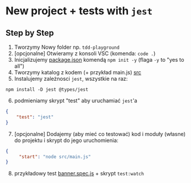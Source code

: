 # New project + tests with `jest` 
## Step by Step

1. Tworzymy Nowy folder np. `tdd-playground`
2. [opcjonalne] Otwieramy z konsoli VSC (komenda: `code .`)
3. Inicjalizujemy [package.json](package.json) komendą `npm init -y` (flaga `-y` to "yes to all")
4. Tworzymy katalog z kodem (+ przykład main.js) [src](src)
5. Instalujemy zależnosci `jest`, wszystkie na raz:
```
npm install -D jest @types/jest
```
6. podmieniamy skrypt "test" aby uruchamiać `jest`'a
```json
{
    "test": "jest"
}
```
7. [opcjonalne] Dodajemy (aby mieć co testować) kod i moduły (własne) do projektu i skrypt do jego uruchomienia:
```json
{
     "start": "node src/main.js"
}
```
8. przykładowy test [banner.spec.js](src/banner.spec.js) + skrypt `test:watch`